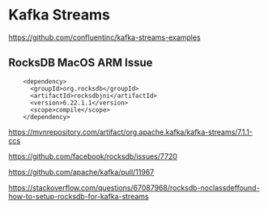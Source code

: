 # Kafka Streams

https://github.com/confluentinc/kafka-streams-examples

## RocksDB MacOS ARM Issue

```
    <dependency>
      <groupId>org.rocksdb</groupId>
      <artifactId>rocksdbjni</artifactId>
      <version>6.22.1.1</version>
      <scope>compile</scope>
    </dependency>
```

https://mvnrepository.com/artifact/org.apache.kafka/kafka-streams/7.1.1-ccs

https://github.com/facebook/rocksdb/issues/7720

https://github.com/apache/kafka/pull/11967

https://stackoverflow.com/questions/67087968/rocksdb-noclassdeffound-how-to-setup-rocksdb-for-kafka-streams

## 